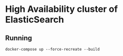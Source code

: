 # High Availability cluster of ElasticSearch


## Running

    docker-compose up --force-recreate --build




